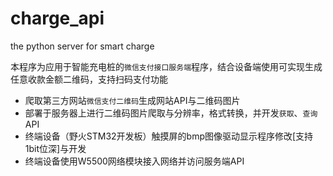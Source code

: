 # charge_api
the python server for smart charge

本程序为应用于智能充电桩的`微信支付接口服务端`程序，结合设备端使用可实现生成任意收款金额二维码，支持扫码支付功能

- 爬取第三方网站`微信支付二维码`生成网站API与二维码图片
- 部署于服务器上进行二维码图片爬取与分辨率，格式转换，并开发`获取`、`查询`API 
- 终端设备（野火STM32开发板）触摸屏的bmp图像驱动显示程序修改[支持1bit位深]与开发
- 终端设备使用W5500网络模块接入网络并访问服务端API

